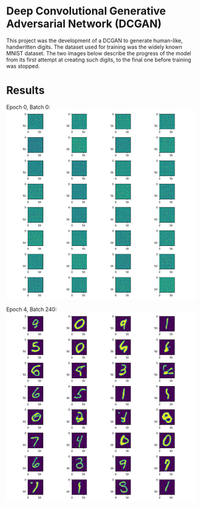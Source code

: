 # Deep Convolutional Generative Adversarial Network (DCGAN)
This project was the development of a DCGAN to generate human-like, handwritten digits. The dataset used for training was the widely known MNIST dataset. The two images below describe the progress of the model from its first attempt at creating such digits, to the final one before training was stopped.

# Results
Epoch 0, Batch 0:
![DCGAN](https://github.com/A-r-s-h-i-a/Personal-Projects/blob/main/DCGAN/Epoch0_Batch0.png)

Epoch 4, Batch 240:
![DCGAN](https://github.com/A-r-s-h-i-a/Personal-Projects/blob/main/DCGAN/Epoch4_Batch240.png)
